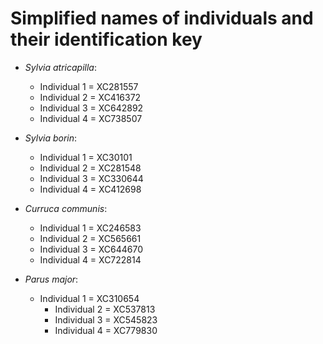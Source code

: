 # Simplified names of individuals and their identification key

- *Sylvia atricapilla*:
	- Individual 1 = XC281557
	- Individual 2 = XC416372
	- Individual 3 = XC642892
	- Individual 4 = XC738507

- *Sylvia borin*:
	- Individual 1 = XC30101
	- Individual 2 = XC281548
	- Individual 3 = XC330644
	- Individual 4 = XC412698

- *Curruca communis*:
	- Individual 1 = XC246583
	- Individual 2 = XC565661
	- Individual 3 = XC644670
	- Individual 4 = XC722814

- *Parus major*:
  - Individual 1 = XC310654
	- Individual 2 = XC537813
	- Individual 3 = XC545823
	- Individual 4 = XC779830
